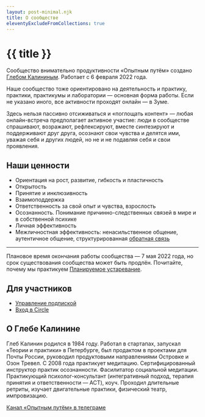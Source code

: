 ```yaml
---
layout: post-minimal.njk
title: О сообществе
eleventyExcludeFromCollections: true
---
```


# {{ title }}

Сообщество внимательно продуктивности «Опытным путём» создано [Глебом Калининым](https://glebkalinin.ru). Работает с 6 февраля 2022 года.

Наше сообщество тоже ориентировано на деятельность и практику, практики, практикумы и лаборатории — основная форма работы. Если не указано иного, все активности проходят онлайн — в Зуме.

Здесь нельзя пассивно отсиживаться и «поглощать контент» — любая онлайн-встреча предполагает активное участие: люди в сообществе спрашивают, возражают, рефлексируют, вместе синтезируют и поддерживают друг друга, осознают свои чувства и делятся ими, уважая себя и других людей, но не и не подавляя себя и свои проявления.

## Наши ценности

* Ориентация на рост, развитие, гибкость и пластичность
* Открытость
* Принятие и инклюзивность
* Взаимоподдержка
* Ответственность за свой опыт и чувства, взрослость
* Осознанность. Понимание причинно-следственных связей в мире и в собственной психике
* Личная эффективность
* Межличностная эффективность: ненасильственное общение, аутентичное общение, структурированная [обратная связь](/feedback/)





---

Плановое время окончания работы сообщества — 7 мая 2022 года, но срок существования сообщества может быть продлён. Почитайте, почему мы практикуем [Планируемое устаревание](/planned-obsolescence/).

## Для участников

* [Управление подпиской](https://paywall.pw/)
* [Вход в Circle](http://community.experiment.ru/)


## О Глебе Калинине

Глеб Калинин родился в 1984 году. Работал в стартапах, запускал «Теории и практики» в Петербурге, был продактом в проектами для Почты России, руководил продуктовыми направлениями Островке и Озон Тревел. С 2008 года практикует медитацию. Сертифицированный инструктор практик осознанности. Фасилитатор социальной медитации. Практикующий психолог-консультант (интегративный подход, терапия принятия и ответственности — ACT), коуч. Проходил длительные ретриты, изучает двигательные практики, физический театр, импровизацию.

[Канал «Опытным путём» в телеграме](https://t.me/Experimentally)
[]()
